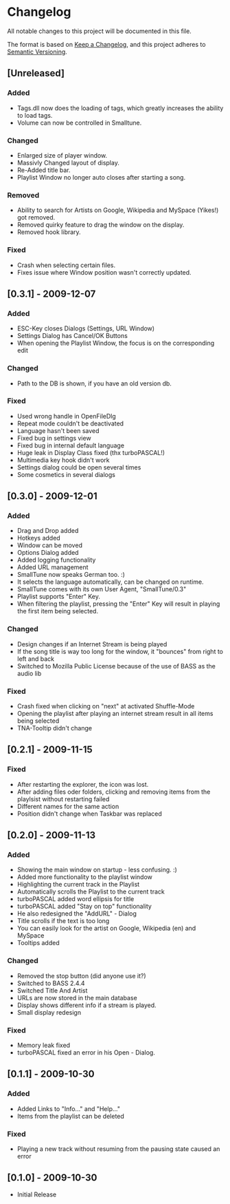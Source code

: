 # Changelog
All notable changes to this project will be documented in this file.

The format is based on [Keep a Changelog](https://keepachangelog.com/en/1.0.0/),
and this project adheres to [Semantic Versioning](https://semver.org/spec/v2.0.0.html).

## [Unreleased]
### Added
- Tags.dll now does the loading of tags, which greatly increases the ability to load tags.
- Volume can now be controlled in Smalltune.

### Changed
- Enlarged size of player window.
- Massivly Changed layout of display.
- Re-Added title bar.
- Playlist Window no longer auto closes after starting a song.

### Removed
- Ability to search for Artists on Google, Wikipedia and MySpace (Yikes!) got removed.
- Removed quirky feature to drag the window on the display.
- Removed hook library.

### Fixed
- Crash when selecting certain files.
- Fixes issue where Window position wasn't correctly updated.

## [0.3.1] - 2009-12-07
### Added
- ESC-Key closes Dialogs (Settings, URL Window)
- Settings Dialog has Cancel/OK Buttons
- When opening the Playlist Window, the focus is on the corresponding edit

### Changed
- Path to the DB is shown, if you have an old version db.

### Fixed
- Used wrong handle in OpenFileDlg
- Repeat mode couldn't be deactivated
- Language hasn't been saved
- Fixed bug in settings view
- Fixed bug in internal default language
- Huge leak in Display Class fixed (thx turboPASCAL!)
- Multimedia key hook didn't work
- Settings dialog could be open several times
- Some cosmetics in several dialogs

## [0.3.0] - 2009-12-01
### Added
- Drag and Drop added
- Hotkeys added
- Window can be moved
- Options Dialog added
- Added logging functionality
- Added URL management
- SmallTune now speaks German too. :)
- It selects the language automatically, can be changed on runtime.
- SmallTune comes with its own User Agent, "SmallTune/0.3"
- Playlist supports "Enter" Key.
- When filtering the playlist, pressing the "Enter" Key will result in playing the first item being selected.

### Changed
- Design changes if an Internet Stream is being played
- If the song title is way too long for the window, it "bounces" from right to left and back
- Switched to Mozilla Public License because of the use of BASS as the audio lib

### Fixed
- Crash fixed when clicking on "next" at activated Shuffle-Mode
- Opening the playlist after playing an internet stream result in all items being selected
- TNA-Tooltip didn't change

## [0.2.1] - 2009-11-15
### Fixed
- After restarting the explorer, the icon was lost.
- After adding files oder folders, clicking and removing items from the playlsist without restarting failed
- Different names for the same action
- Position didn't change when Taskbar was replaced

## [0.2.0] - 2009-11-13
### Added
- Showing the main window on startup - less confusing. :)
- Added more functionality to the playlist window
- Highlighting the current track in the Playlist
- Automatically scrolls the Playlist to the current track
- turboPASCAL added word ellipsis for title
- turboPASCAL added "Stay on top" functionality
- He also redesigned the "AddURL" - Dialog
- Title scrolls if the text is too long
- You can easily look for the artist on Google, Wikipedia (en) and MySpace
- Tooltips added

### Changed
- Removed the stop button (did anyone use it?)
- Switched to BASS 2.4.4
- Switched Title And Artist
- URLs are now stored in the main database
- Display shows different info if a stream is played.
- Small display redesign

### Fixed
- Memory leak fixed
- turboPASCAL fixed an error in his Open - Dialog.

## [0.1.1] - 2009-10-30
### Added
- Added Links to "Info..." and "Help..."
- Items from the playlist can be deleted

### Fixed
- Playing a new track without resuming from the pausing state caused an error

## [0.1.0] - 2009-10-30
- Initial Release